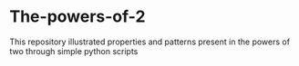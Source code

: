 # The-powers-of-2
This repository illustrated properties and patterns present in the powers of two through simple python scripts
